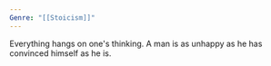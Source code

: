 ```yaml
---
Genre: "[[Stoicism]]"
---
```

Everything hangs on one's thinking. A man is as unhappy as he has convinced himself as he is. 